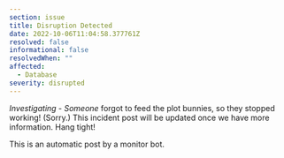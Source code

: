 ```yaml
---
section: issue
title: Disruption Detected
date: 2022-10-06T11:04:58.377761Z
resolved: false
informational: false
resolvedWhen: ""
affected:
  - Database
severity: disrupted
---
```

*Investigating* - _Someone_ forgot to feed the plot bunnies, so they stopped working! (Sorry.) This incident post will be updated once we have more information. Hang tight!

This is an automatic post by a monitor bot.
        
